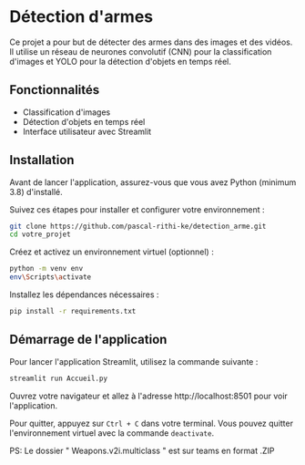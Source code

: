 # Détection d'armes

Ce projet a pour but de détecter des armes dans des images et des vidéos. Il utilise un réseau de neurones convolutif (CNN) pour la classification d'images et YOLO pour la détection d'objets en temps réel.

## Fonctionnalités

- Classification d'images
- Détection d'objets en temps réel
- Interface utilisateur avec Streamlit

## Installation

Avant de lancer l'application, assurez-vous que vous avez Python (minimum 3.8) d'installé.

Suivez ces étapes pour installer et configurer votre environnement :

```bash
git clone https://github.com/pascal-rithi-ke/detection_arme.git
cd votre_projet
```

Créez et activez un environnement virtuel (optionnel) :

```bash
python -m venv env
env\Scripts\activate
```

Installez les dépendances nécessaires :

```bash
pip install -r requirements.txt
```

## Démarrage de l'application

Pour lancer l'application Streamlit, utilisez la commande suivante :

```bash
streamlit run Accueil.py
```

Ouvrez votre navigateur et allez à l'adresse http://localhost:8501 pour voir l'application.

Pour quitter, appuyez sur `Ctrl + C` dans votre terminal. Vous pouvez quitter l'environnement virtuel avec la commande `deactivate`.

PS: Le dossier " Weapons.v2i.multiclass " est sur teams en format .ZIP
